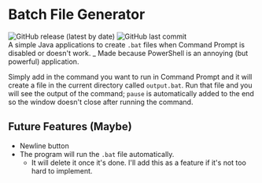 # Batch File Generator
![GitHub release (latest by date)](https://img.shields.io/github/v/release/Toydotgame/batFileGenerator?color=green&label=current%20release&style=plastic) ![GitHub last commit](https://img.shields.io/github/last-commit/Toydotgame/batFileGenerator?color=green&style=plastic)<br>
A simple Java applications to create `.bat` files when Command Prompt is disabled or doesn't work.
_ Made because PowerShell is an annoying (but powerful) application.

Simply add in the command you want to run in Command Prompt and it will create a file in the current directory called `output.bat`. Run that file and you will see the output of the command; `pause` is automatically added to the end so the window doesn't close after running the command.

## Future Features (Maybe)
* Newline button
* The program will run the `.bat` file automatically.
  * It will delete it once it's done. I'll add this as a feature if it's not too hard to implement.
